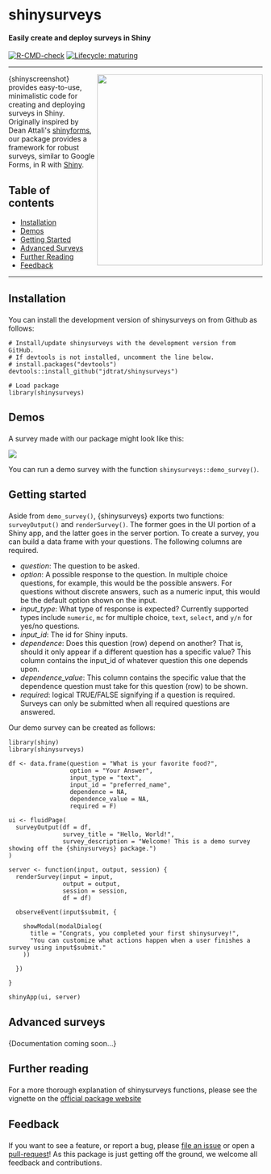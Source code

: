 # shinysurveys

#### Easily create and deploy surveys in Shiny

<!-- badges: start -->

[![R-CMD-check](https://github.com/jdtrat/shinysurveys/workflows/R-CMD-check/badge.svg)](https://github.com/jdtrat/shinysurveys/actions) [![Lifecycle: maturing](https://img.shields.io/badge/lifecycle-maturing-blue.svg)](https://www.tidyverse.org/lifecycle/#maturing)

<!-- badges: end -->

------------------------------------------------------------------------

<img src="https://jdtrat.com/packages/shinysurveys/hex/shinysurveys_hex-final.png" width="328" height="378" align="right"/>

{shinyscreenshot} provides easy-to-use, minimalistic code for creating and deploying surveys in Shiny. Originally inspired by Dean Attali's [shinyforms](https://github.com/daattali/shinyforms), our package provides a framework for robust surveys, similar to Google Forms, in R with [Shiny](http://github.com/rstudio/shiny/).

## Table of contents

-   [Installation](#installation)
-   [Demos](#demos)
-   [Getting Started](#getting-started)
-   [Advanced Surveys](#advanced-surveys)
-   [Further Reading](#further-reading)
-   [Feedback](#feedback)

------------------------------------------------------------------------

<h2 id="installation">

Installation

</h2>

You can install the development version of shinysurveys on from Github as follows:

``` {.r}
# Install/update shinysurveys with the development version from GitHub. 
# If devtools is not installed, uncomment the line below.
# install.packages("devtools")
devtools::install_github("jdtrat/shinysurveys")

# Load package
library(shinysurveys)
```

<h2 id="demos">

Demos

</h2>

A survey made with our package might look like this:

![](https://www.jdtrat.com/packages/shinysurveys/resources/shinysurveys-final-demo.gif)

You can run a demo survey with the function `shinysurveys::demo_survey()`.

<h2 id="getting-started">

Getting started

</h2>

Aside from `demo_survey()`, {shinysurveys} exports two functions: `surveyOutput()` and `renderSurvey()`. The former goes in the UI portion of a Shiny app, and the latter goes in the server portion. To create a survey, you can build a data frame with your questions. The following columns are required.

-   *question*: The question to be asked.
-   *option*: A possible response to the question. In multiple choice questions, for example, this would be the possible answers. For questions without discrete answers, such as a numeric input, this would be the default option shown on the input.
-   *input\_type*: What type of response is expected? Currently supported types include `numeric`, `mc` for multiple choice, `text`, `select`, and `y/n` for yes/no questions.
-   *input\_id*: The id for Shiny inputs.
-   *dependence*: Does this question (row) depend on another? That is, should it only appear if a different question has a specific value? This column contains the input\_id of whatever question this one depends upon.
-   *dependence\_value*: This column contains the specific value that the dependence question must take for this question (row) to be shown.
-   *required*: logical TRUE/FALSE signifying if a question is required. Surveys can only be submitted when all required questions are answered.

Our demo survey can be created as follows:

``` {.r}
library(shiny)
library(shinysurveys)

df <- data.frame(question = "What is your favorite food?",
                 option = "Your Answer",
                 input_type = "text",
                 input_id = "preferred_name",
                 dependence = NA,
                 dependence_value = NA,
                 required = F)

ui <- fluidPage(
  surveyOutput(df = df,
               survey_title = "Hello, World!",
               survey_description = "Welcome! This is a demo survey showing off the {shinysurveys} package.")
)

server <- function(input, output, session) {
  renderSurvey(input = input,
               output = output,
               session = session,
               df = df)
  
  observeEvent(input$submit, {
    
    showModal(modalDialog(
      title = "Congrats, you completed your first shinysurvey!",
      "You can customize what actions happen when a user finishes a survey using input$submit."
    ))
    
  })
  
}

shinyApp(ui, server)
```

<h2 id="advanced-surveys">

Advanced surveys

</h2>

{Documentation coming soon...}

<h2 id="further-reading">

Further reading

</h2>

For a more thorough explanation of shinysurveys functions, please see the vignette on the [official package website](https://jdtrat.com/packages/shinysurveys/)

<h2 id="feedback">

Feedback

</h2>

If you want to see a feature, or report a bug, please [file an issue](https://github.com/jdtrat/shinysurveys/issues) or open a [pull-request](https://github.com/jdtrat/shinysurveys/pulls)! As this package is just getting off the ground, we welcome all feedback and contributions.
